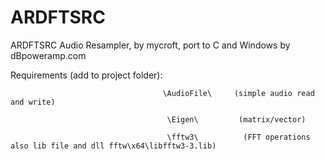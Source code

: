 # ARDFTSRC
ARDFTSRC Audio Resampler, by mycroft, port to C and Windows by dBpoweramp.com

Requirements (add to project folder):  

                                      \AudioFile\     (simple audio read and write)

                                       \Eigen\         (matrix/vector)

                                       \fftw3\          (FFT operations   also lib file and dll fftw\x64\libfftw3-3.lib)
